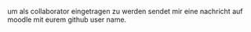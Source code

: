 um als collaborator eingetragen zu werden sendet mir eine nachricht auf moodle mit eurem github user name.
